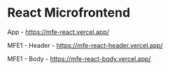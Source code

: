 # React Microfrontend

App - https://mfe-react.vercel.app/

MFE1 - Header - https://mfe-react-header.vercel.app/

MFE1 - Body - https://mfe-react-body.vercel.app/
